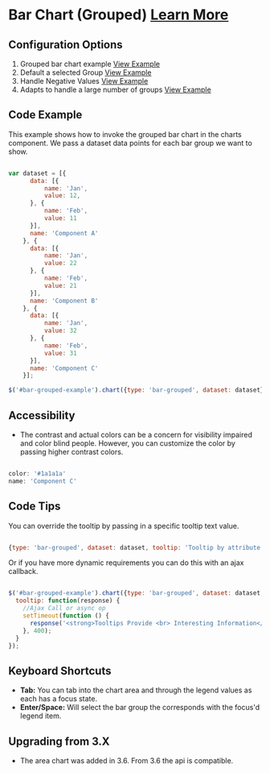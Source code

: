 
# Bar Chart (Grouped)  [Learn More](#)

## Configuration Options

1. Grouped bar chart example [View Example]( /components/bar-grouped/example-index)
2. Default a selected Group [View Example]( /components/bar-grouped/example-selected)
3. Handle Negative Values [View Example]( /components/bar-grouped/example-negative)
4. Adapts to handle a large number of groups [View Example]( /components/bar-grouped/test-many-groups)

## Code Example

This example shows how to invoke the grouped bar chart in the charts component. We pass a dataset data points for each bar group we want to show.
```javascript

var dataset = [{
      data: [{
          name: 'Jan',
          value: 12,
      }, {
          name: 'Feb',
          value: 11
      }],
      name: 'Component A'
    }, {
      data: [{
          name: 'Jan',
          value: 22
      }, {
          name: 'Feb',
          value: 21
      }],
      name: 'Component B'
    }, {
      data: [{
          name: 'Jan',
          value: 32
      }, {
          name: 'Feb',
          value: 31
      }],
      name: 'Component C'
    }];

$('#bar-grouped-example').chart({type: 'bar-grouped', dataset: dataset});


```

## Accessibility

- The contrast and actual colors can be a concern for visibility impaired and color blind people. However, you can customize the color by passing higher contrast colors.

```javascript

color: '#1a1a1a'
name: 'Component C'


```

## Code Tips

You can override the tooltip by passing in a specific tooltip text value.

```javascript

{type: 'bar-grouped', dataset: dataset, tooltip: 'Tooltip by attribute'}


```

Or if you have more dynamic requirements you can do this with an ajax callback.

```javascript

$('#bar-grouped-example').chart({type: 'bar-grouped', dataset: dataset,
  tooltip: function(response) {
    //Ajax Call or async op
    setTimeout(function () {
      response('<strong>Tooltips Provide <br> Interesting Information</strong>');
    }, 400);
  }
});


```

## Keyboard Shortcuts

-   **Tab:** You can tab into the chart area and through the legend values as each has a focus state.
-   **Enter/Space:** Will select the bar group the corresponds with the focus'd legend item.

## Upgrading from 3.X

-   The area chart was added in 3.6. From 3.6 the api is compatible.
